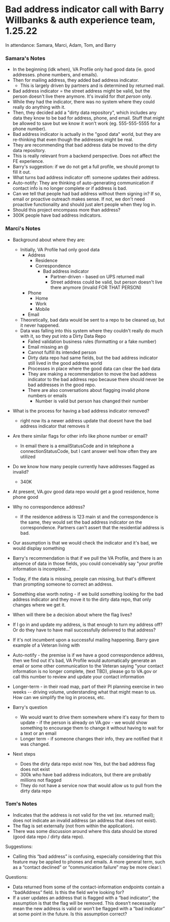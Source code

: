 # Bad address indicator call with Barry Willbanks & auth experience team, 1.25.22

In attendance: Samara, Marci, Adam, Tom, and Barry

### Samara's Notes
- In the beginning (idk when), VA Profile only had good data (ie. good addresses. phone numbers, and emails).
- Then for mailing address, they added bad address indicator.
  - This is largely driven by partners and is determined by returned mail.
- Bad address indicator = the street address might be valid, but the person doesn't live there anymore. It's invalid for *that person* only.
- While they had the indicator, there was no system where they could really do anything with it.
- Then, they decided add a "dirty data repository", which includes any data they know to be bad for address, phone, and email. Stuff that might be allowed to save but we know it won't work (eg. 555-555-5555 for a phone number).
- Bad address indicator is actually in the "good data" world, but they are re-thinking that even though the addresses might be real.
- They are recommending that bad address data be moved to the dirty data repository.
- This is really relevant from a backend perspective. Does not affect the FE experience.
- Barry's suggestion: if we do not get a full profile, we should prompt to fill it out.
- What turns bad address indicator off: someone updates their address.
- Auto-notify: They are thinking of auto-generating communication if contact info is no longer complete or if address is bad.
- Can we tell that people had bad address without them signing in? If so, email or proactive outreach makes sense. If not, we don't need proactive functionality and should just alert people when they log in.
- Should this project encompass more than address?
- 300K people have bad address indicators.

### Marci's Notes

- Background about where they are:
  - Initially, VA Profile had only good data
    - Address 
      - Residence
      - Correspondence
        - Bad address indicator
          - Partner-driven - based on UPS returned mail
          - Street address could be valid, but person doesn't live there anymore (invalid FOR THAT PERSON)
    - Phone
      - Home
      - Work
      - Mobile
    - Email
  - Theoretically, bad data would be sent to a repo to be cleaned up, but it never happened.
  - Data was falling into this system where they couldn't really do much with it, so they put into a Dirty Data Repo 
    - Failed validation business rules (formatting or a fake number)
    - Email missing an @
    - Cannot fulfill its intended person
    - Dirty data repo had same fields, but the bad address indicator still lived in the good address world
    - Processes in place where the good data can clear the bad data
    - They are making a recommendation to move the bad address indicator to the bad address repo because there should never be bad addresses in the good repo.
    - There are also conversations about flagging invalid phone numbers or emails
      - Number is valid but person has changed their number

- What is the process for having a bad address indicator removed?
  - right now its a newer address update that doesnt have the bad address indicator that removes it

- Are there similar flags for other info like phone number or email?
  -  In email there is a emailStatusCode and in telephone a connectionStatusCode, but I cant answer well how often they are utilized
- Do we know how many people currently have addresses flagged as invalid?
  - 340K

- At present, VA.gov good data repo would get a good residence, home phone good
- Why no correspondence address? 
  - If the residence address is 123 main st and the correspondence is the same, they would set the bad address indicator on the correspondence.   Partners can't assert that the residential address is bad.
- Our assumption is that we would check the indicator and it's bad, we would display something
- Barry's recommendation is that if we pull the VA Profile, and there is an absence of data in those fields, you could conceivably say "your profile information is incomplete…"
- Today, if the data is missing, people can missing, but that's different than prompting someone to correct an address.
- Something else worth noting - if we build something looking for the bad address indicator and they move it to the dirty data repo, that only changes where we get it.
- When will there be a decision about where the flag lives? 
- If I go in and update my address, is that enough to turn my address off? Or do they have to have mail successfully delivered to that address? 
- If it's not incumbent upon a successful mailing happening.  Barry gave example of a Veteran living with 
- Auto-notify - the premise is if we have a good correspondence address, then we find out it's bad, VA Profile would automatically generate an email or some other communication to the Veteran saying "your contact information is no longer complete, (text TBD), please go to VA.gov or call this number to review and update your contact information
- Longer-term - in their road map, part of their PI planning exercise in two weeks -- driving volume, understanding what that might mean to us.  How can we simplify the log in process, etc.

- Barry's question
  - We would want to drive them somewhere where it's easy for them to update - if the person is already on VA.gov - we would show something to encourage them to change it without having to wait for a text or an email
  - Longer term - if someone changes their info, they are notified that it was changed. 

- Next steps
  - Does the dirty data repo exist now  Yes, but the bad address flag does not exist
  - 300k who have bad address indicators, but there are probably millions not flagged
  - They do not have a service now that would allow us to pull from the dirty data repo

### Tom's Notes
- Indicates that the address is not valid for the vet (ex. returned mail); does not indicate an invalid address (an address that does not exist).
- The flag is set externally (not from within the application).
- There was some discussion around where this data should be stored (good data repo / dirty data repo).

Suggestions:
- Calling this “bad address” is confusing, especially considering that this feature may be applied to phones and emails. A more general term, such as a “contact declined” or “communication failure” may be more clear.\

Questions:
- Data returned from some of the contact-information endpoints contain a “badAddress” field. Is this the field we’re looking for?
- If a user updates an address that is flagged with a “bad indicator”, the assumption is that the flag will be removed. This doesn’t necessarily mean the new address is valid or won’t be flagged with a “bad indicator” at some point in the future. Is this assumption correct?
